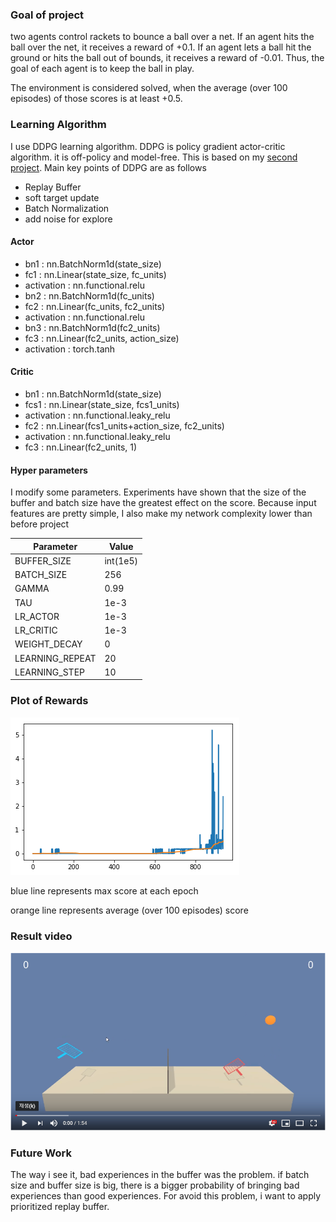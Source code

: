 ### Goal of project
two agents control rackets to bounce a ball over a net. If an agent hits the ball over the net, it receives a reward of +0.1. If an agent lets a ball hit the ground or hits the ball out of bounds, it receives a reward of -0.01. Thus, the goal of each agent is to keep the ball in play.

The environment is considered solved, when the average (over 100 episodes) of those scores is at least +0.5.

### Learning Algorithm
I use DDPG learning algorithm. DDPG is policy gradient actor-critic algorithm. it is off-policy and model-free. 
This is based on my [second project](https://github.com/DaeHwanGi/DRLND_P2_Continuous-Control). Main key points of DDPG are as follows
* Replay Buffer
* soft target update
* Batch Normalization
* add noise for explore

#### Actor
* bn1 : nn.BatchNorm1d(state_size)
* fc1 : nn.Linear(state_size, fc_units)
* activation : nn.functional.relu
* bn2 : nn.BatchNorm1d(fc_units)
* fc2 : nn.Linear(fc_units, fc2_units)
* activation : nn.functional.relu
* bn3 : nn.BatchNorm1d(fc2_units)
* fc3 : nn.Linear(fc2_units, action_size)
* activation : torch.tanh
#### Critic
* bn1 : nn.BatchNorm1d(state_size)
* fcs1 : nn.Linear(state_size, fcs1_units)
* activation : nn.functional.leaky_relu
* fc2 : nn.Linear(fcs1_units+action_size, fc2_units)
* activation : nn.functional.leaky_relu
* fc3 : nn.Linear(fc2_units, 1)

#### Hyper parameters
I modify some parameters. Experiments have shown that the size of the buffer and batch size have the greatest effect on the score.
Because input features are pretty simple, I also make my network complexity lower than before project

Parameter | Value
--- | ---
BUFFER_SIZE | int(1e5)
BATCH_SIZE | 256
GAMMA | 0.99  
TAU | 1e-3
LR_ACTOR | 1e-3
LR_CRITIC | 1e-3
WEIGHT_DECAY | 0
LEARNING_REPEAT | 20
LEARNING_STEP | 10

### Plot of Rewards
![plot.png](image/plot.png)

blue line represents max score at each epoch

orange line represents average (over 100 episodes) score

### Result video
[![Watch the video](image/youtube.png)](https://youtu.be/hOY0uCtpiTM)

### Future Work
The way i see it, bad experiences in the buffer was the problem. if batch size and buffer size is big, there is a bigger probability of bringing bad experiences than good experiences. For avoid this problem, i want to apply prioritized replay buffer.
